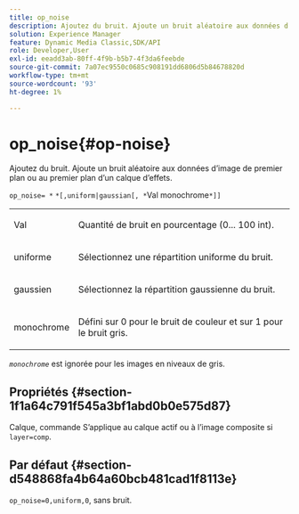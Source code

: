 ```yaml
---
title: op_noise
description: Ajoutez du bruit. Ajoute un bruit aléatoire aux données d’image de premier plan ou au premier plan d’un calque d’effets.
solution: Experience Manager
feature: Dynamic Media Classic,SDK/API
role: Developer,User
exl-id: eeadd3ab-80ff-4f9b-b5b7-4f3da6feebde
source-git-commit: 7a07ec9550c0685c908191dd6806d5b84678820d
workflow-type: tm+mt
source-wordcount: '93'
ht-degree: 1%

---
```


# op_noise{#op-noise}

Ajoutez du bruit. Ajoute un bruit aléatoire aux données d’image de premier plan ou au premier plan d’un calque d’effets.

`op_noise= *` `*[,uniform|gaussian[, *`Val monochrome`*]]`

<table id="table_40675464E5824D52BF392ECCE2DDC03C"> 
 <tbody> 
  <tr> 
   <td colname="col1"> <p><span class="codeph"> Val</span> </p> </td> 
   <td colname="col2"> <p>Quantité de bruit en pourcentage (0... 100 int). </p> </td> 
  </tr> 
  <tr> 
   <td colname="col1"> <p><span class="codeph"> uniforme</span> </p> </td> 
   <td colname="col2"> <p>Sélectionnez une répartition uniforme du bruit. </p> </td> 
  </tr> 
  <tr> 
   <td colname="col1"> <p><span class="codeph"> gaussien</span> </p> </td> 
   <td colname="col2"> <p>Sélectionnez la répartition gaussienne du bruit. </p> </td> 
  </tr> 
  <tr> 
   <td colname="col1"> <p><span class="varname"> monochrome</span> </p> </td> 
   <td colname="col2"> <p>Défini sur 0 pour le bruit de couleur et sur 1 pour le bruit gris. </p> </td> 
  </tr> 
 </tbody> 
</table>

*`monochrome`* est ignorée pour les images en niveaux de gris.

## Propriétés {#section-1f1a64c791f545a3bf1abd0b0e575d87}

Calque, commande S’applique au calque actif ou à l’image composite si `layer=comp`.

## Par défaut {#section-d548868fa4b64a60bcb481cad1f8113e}

`op_noise=0,uniform,0`, sans bruit.
